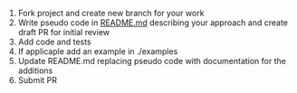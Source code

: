1. Fork project and create new branch for your work
2. Write pseudo code in [README.md](http://README.md) describing your approach and create draft PR for initial review
3. Add code and tests
4. If applicaple add an example in ./examples
5. Update README.md replacing pseudo code with documentation for the additions
6. Submit PR